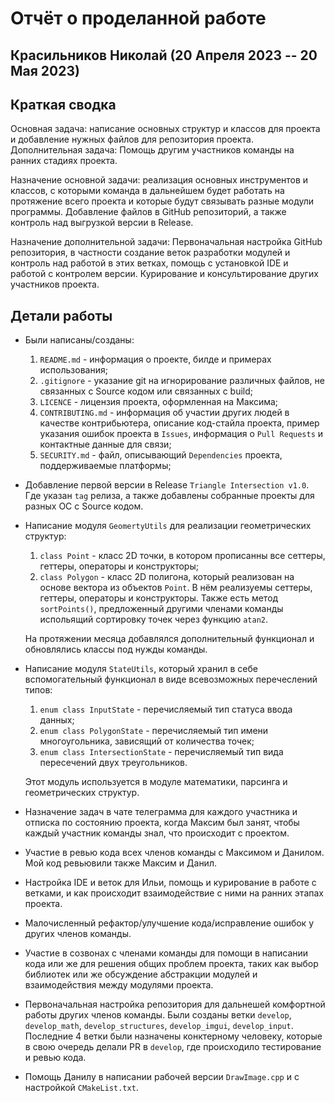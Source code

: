 # Отчёт о проделанной работе
## Красильников Николай (20 Апреля 2023 -- 20 Мая 2023)

## Краткая сводка
Основная задача: написание основных структур и классов для проекта и добавление нужных файлов для репозитория проекта.
Дополнительная задача: Помощь другим участников команды на ранних стадиях проекта.

Назначение основной задачи: реализация основных инструментов и классов, с которыми команда в дальнейшем будет работать на протяжение всего проекта и которые будут связывать разные модули программы. Добавление файлов в GitHub репозиторий, а также контроль над выгрузкой версии в Release.

Назначение дополнительной задачи: Первоначальная настройка GitHub репозитория, в частности создание веток разработки модулей и контроль над работой в этих ветках, помощь с установкой IDE и работой с контролем версии. Курирование и консультирование других участников проекта.

## Детали работы
- Были написаны/созданы:
  1) ```README.md``` - информация о проекте, билде и примерах использования;
  2) ```.gitignore``` - указание git на игнорирование различных файлов, не связанных с Source кодом или связанных с build;
  3) ```LICENCE``` - лицензия проекта, оформленная на Максима;
  4) ```CONTRIBUTING.md``` - информация об участии других людей в качестве контрибьютера, описание код-стайла проекта, пример указания ошибок проекта в ```Issues```, информация о ```Pull Requests``` и контактные данные для связи;
  5) ```SECURITY.md``` - файл, описывающий ```Dependencies``` проекта, поддерживаемые платформы;

- Добавление первой версии в Release ```Triangle Intersection v1.0```. Где указан ```tag``` релиза, а также добавлены собранные проекты для разных ОС с Source кодом.

- Написание модуля ```GeomertyUtils``` для реализации геометрических структур:
  1) ```class Point``` - класс 2D точки, в котором прописанны все сеттеры, геттеры, операторы и конструкторы;
  2) ```class Polygon``` - класс 2D полигона, который реализован на основе вектора из объектов ```Point```. В нём реализуемы сеттеры, геттеры, операторы и конструкторы. Также есть метод ```sortPoints()```, предложенный другими членами команды испольящий сортировку точек через функцию ```atan2```.

  На протяжении месяца добавлялся дополнительный функционал и обновлялись классы под нужды команды.

- Написание модуля ```StateUtils```, который хранил в себе вспомогательный функционал в виде всевозможных
перечеслений типов:
  1) ```enum class InputState``` - перечисляемый тип статуса ввода данных;
  2) ```enum class PolygonState``` - перечисляемый тип имени многоугольника, зависящий от количества точек;
  3) ```enum class IntersectionState``` - перечисляемый тип вида пересечений двух треугольников.
  
  Этот модуль используется в модуле математики, парсинга и геометрических структур.

- Назначение задач в чате телеграмма для каждого участника и отписка по состоянию проекта, когда Максим был занят, чтобы каждый участник команды знал, что происходит с проектом.

- Участие в ревью кода всех членов команды с Максимом и Данилом. Мой код ревьювили также Максим и Данил.

- Настройка IDE и веток для Ильи, помощь и курирование в работе с ветками, и как происходит взаимодействие с ними на ранних этапах проекта.

- Малочисленный рефактор/улучшение кода/исправление ошибок у других членов команды.

- Участие в созвонах с членами команды для помощи в написании кода или же для решения общих проблем проекта, таких как выбор библиотек или же обсуждение абстракции модулей и взаимодействия между модулями проекта.

- Первоначальная настройка репозитория для дальнешей комфортной работы других членов команды. Были созданы ветки ```develop```, ```develop_math```, ```develop_structures```, ```develop_imgui```, ```develop_input```. Последние 4 ветки были назначены конктерному человеку, которые в свою очередь делали PR в ```develop```, где происходило тестирование и ревью кода. 

- Помощь Данилу в написании рабочей версии ```DrawImage.cpp``` и с настройкой ```CMakeList.txt```.
